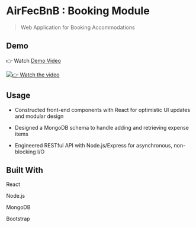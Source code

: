 # AirFecBnB : Booking Module

> Web Application for Booking Accommodations 

## Demo

👉 Watch [Demo Video](https://www.youtube.com/watch?v=QBk3j1ey_Uo)

[![👉 Watch the video](https://media.giphy.com/media/8c79XZsa9C3kCj2IHu/giphy.gif)](https://www.youtube.com/watch?v=QBk3j1ey_Uo)

## Usage

- Constructed front-­end components with React for optimistic UI updates and modular design

- Designed a MongoDB schema to handle adding and retrieving expense items

- Engineered RESTful API with Node.js/Express for asynchronous, non-blocking I/O


## Built With

React 

Node.js 

MongoDB

Bootstrap



